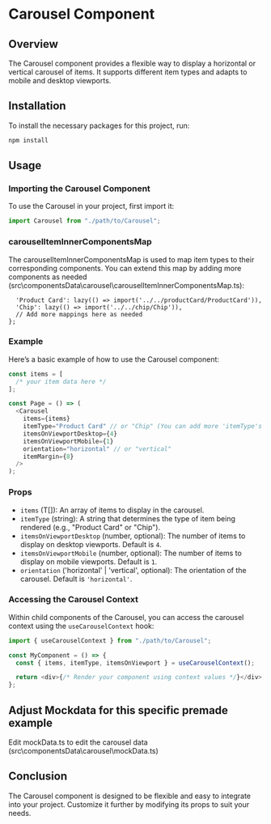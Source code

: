 # Carousel Component

## Overview

The Carousel component provides a flexible way to display a horizontal or vertical carousel of items. It supports different item types and adapts to mobile and desktop viewports.

## Installation

To install the necessary packages for this project, run:

```bash
npm install
```

## Usage

### Importing the Carousel Component

To use the Carousel in your project, first import it:

```javascript
import Carousel from "./path/to/Carousel";
```

### carouselItemInnerComponentsMap

The carouselItemInnerComponentsMap is used to map item types to their corresponding components. You can extend this map by adding more components as needed (src\componentsData\carousel\carouselItemInnerComponentsMap.ts):

```const carouselItemInnerComponentsMap = {
  'Product Card': lazy(() => import('../../productCard/ProductCard')),
  'Chip': lazy(() => import('../../chip/Chip')),
  // Add more mappings here as needed
};
```

### Example

Here’s a basic example of how to use the Carousel component:

```javascript
const items = [
  /* your item data here */
];

const Page = () => (
  <Carousel
    items={items}
    itemType="Product Card" // or "Chip" (You can add more 'itemType's as many as you wish)
    itemsOnViewportDesktop={4}
    itemsOnViewportMobile={1}
    orientation="horizontal" // or "vertical"
    itemMargin={8}
  />
);
```

### Props

- `items` (T[]): An array of items to display in the carousel.
- `itemType` (string): A string that determines the type of item being rendered (e.g., "Product Card" or "Chip").
- `itemsOnViewportDesktop` (number, optional): The number of items to display on desktop viewports. Default is `4`.
- `itemsOnViewportMobile` (number, optional): The number of items to display on mobile viewports. Default is `1`.
- `orientation` ('horizontal' | 'vertical', optional): The orientation of the carousel. Default is `'horizontal'`.

### Accessing the Carousel Context

Within child components of the Carousel, you can access the carousel context using the `useCarouselContext` hook:

```javascript
import { useCarouselContext } from "./path/to/Carousel";

const MyComponent = () => {
  const { items, itemType, itemsOnViewport } = useCarouselContext();

  return <div>{/* Render your component using context values */}</div>;
};
```

## Adjust Mockdata for this specific premade example

Edit mockData.ts to edit the carousel data (src\componentsData\carousel\mockData.ts)

## Conclusion

The Carousel component is designed to be flexible and easy to integrate into your project. Customize it further by modifying its props to suit your needs.
